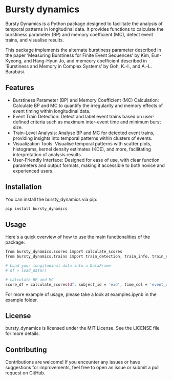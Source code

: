 # Bursty dynamics

Bursty Dynamics is a Python package designed to facilitate the analysis of temporal patterns in longitudinal data. It provides functions to calculate the burstiness parameter (BP) and memory coefficient (MC), detect event trains, and visualise results.

 
This package implements the alternate burstiness parameter described in the paper ‘Measuring Burstiness for Finite Event Sequences’ by Kim, Eun-Kyeong, and Hang-Hyun Jo, and memeory coefficient described in ‘Burstiness and Memory in Complex Systems’ by Goh, K.-I., and A.-L. Barabási. 


## Features

- Burstiness Parameter (BP) and Memory Coefficient (MC) Calculation: Calculate BP and MC to quantify the irregularity and memory effects of event timing within longitudinal data.
- Event Train Detection: Detect and label event trains based on user-defined criteria such as maximum inter-event time and minimum burst size.
- Train-Level Analysis: Analyse BP and MC for detected event trains, providing insights into temporal patterns within clusters of events.
- Visualization Tools: Visualise temporal patterns with scatter plots, histograms, kernel density estimates (KDE), and more, facilitating interpretation of analysis results.
- User-Friendly Interface: Designed for ease of use, with clear function parameters and output formats, making it accessible to both novice and experienced users.

## Installation

You can install the bursty_dynamics via pip:
```sh
pip install bursty_dynamics
```

## Usage
Here's a quick overview of how to use the main functionalities of the package:

```sh
from bursty_dynamics.scores import calculate_scores
from bursty_dynamics.trains import train_detection, train_info, train_scores

# Load your longitudinal data into a DataFrame
# df = load_data()

# calculate BP and MC
score_df = calculate_scores(df, subject_id = 'eid', time_col = 'event_dt')
```

For more example of usage, please take a look at examples.ipynb in the example folder.

## License

bursty_dynamics is licensed under the MIT License. See the LICENSE file for more details.


## Contributing
Contributions are welcome! If you encounter any issues or have suggestions for improvements, feel free to open an issue or submit a pull request on GitHub.




